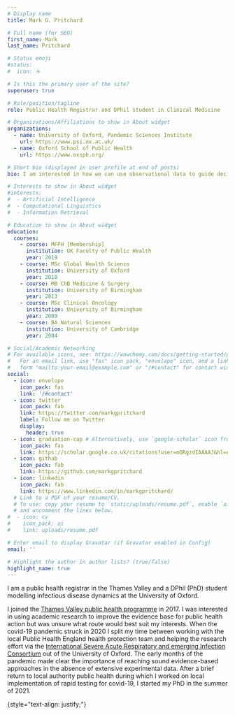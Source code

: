 ```yaml
---
# Display name
title: Mark G. Pritchard

# Full name (for SEO)
first_name: Mark
last_name: Pritchard

# Status emoji
#status:
#  icon: ☕️

# Is this the primary user of the site?
superuser: true

# Role/position/tagline
role: Public Health Registrar and DPhil student in Clinical Medicine

# Organizations/Affiliations to show in About widget
organizations:
  - name: University of Oxford, Pandemic Sciences Institute
    url: https://www.psi.ox.ac.uk/
  - name: Oxford School of Public Health
    url: https://www.oxsph.org/

# Short bio (displayed in user profile at end of posts)
bio: I am interested in how we can use observational data to guide decisions in communicable disease control

# Interests to show in About widget
#interests:
#  - Artificial Intelligence
#  - Computational Linguistics
#  - Information Retrieval

# Education to show in About widget
education:
  courses:
    - course: MFPH [Membership]
      institution: UK Faculty of Public Health
      year: 2019
    - course: MSc Global Health Science
      institution: University of Oxford
      year: 2018
    - course: MB ChB Medicine & Surgery
      institution: University of Birmingham
      year: 2013
    - course: MSc Clinical Oncology
      institution: University of Birmingham
      year: 2009
    - course: BA Natural Sciences
      institution: University of Cambridge
      year: 2004

# Social/Academic Networking
# For available icons, see: https://wowchemy.com/docs/getting-started/page-builder/#icons
#   For an email link, use "fas" icon pack, "envelope" icon, and a link in the
#   form "mailto:your-email@example.com" or "/#contact" for contact widget.
social:
  - icon: envelope
    icon_pack: fas
    link: '/#contact'
  - icon: twitter
    icon_pack: fab
    link: https://twitter.com/markgpritchard
    label: Follow me on Twitter
    display:
      header: true
  - icon: graduation-cap # Alternatively, use `google-scholar` icon from `ai` icon pack
    icon_pack: fas
    link: https://scholar.google.co.uk/citations?user=mQRgzdIAAAAJ&hl=en
  - icon: github
    icon_pack: fab
    link: https://github.com/markgpritchard
  - icon: linkedin
    icon_pack: fab
    link: https://www.linkedin.com/in/markgpritchard/
  # Link to a PDF of your resume/CV.
  # To use: copy your resume to `static/uploads/resume.pdf`, enable `ai` icons in `params.yaml`,
  # and uncomment the lines below.
#  - icon: cv
#    icon_pack: ai
#    link: uploads/resume.pdf

# Enter email to display Gravatar (if Gravatar enabled in Config)
email: ''

# Highlight the author in author lists? (true/false)
highlight_name: true
---
```


I am a public health registrar in the Thames Valley and a DPhil (PhD) student modelling infectious disease dynamics at the University of Oxford. 

I joined the [Thames Valley public health programme](https://www.oxsph.org/) in 2017. I was interested in using academic research to improve the evidence base for public health action but was unsure what route would best suit my interests. When the covid-19 pandemic struck in 2020 I split my time between working with the local Public Health England health protection team and helping the research effort via the [International Severe Acute Respiratory and emerging Infection Consortium](https://isaric.org/) out of the University of Oxford. The early months of the pandemic made clear the importance of reaching sound evidence-based approaches in the absence of extensive experimental data. After a brief return to local authority public health during which I worked on local implementation of rapid testing for covid-19, I started my PhD in the summer of 2021.

{style="text-align: justify;"}
